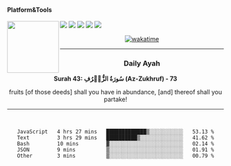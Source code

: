 #### Platform&Tools

[![](https://img.shields.io/badge/-NPM-cb3837?style=flat-square&logo=npm&logoColor=white)](https://npmjs.com/)
[![](https://img.shields.io/badge/PHP-777BB4?style=flat-square&logo=php&logoColor=white)](https://nodejs.org/)
[![](https://img.shields.io/badge/Julia-9558B2?style=flat-square&logo=julia&logoColor=white)](https://nodejs.org/)
<img src="https://avatars.githubusercontent.com/u/31664438?v=4" width="120" align="left">
[![](https://img.shields.io/badge/-Node.js-43853d?style=flat-square&logo=node.js&logoColor=ffffff)](https://nodejs.org/)
[![](https://img.shields.io/badge/Visual_Studio_Code-0078D4?style=flat-square&logo=visual%20studio%20code&logoColor=white)](https://nodejs.org/)

<center>

[![wakatime](https://wakatime.com/badge/user/87646243-158a-4241-a3cb-668e1fa2dbb8.svg)](https://wakatime.com/@87646243-158a-4241-a3cb-668e1fa2dbb8)
               

_______ 
### Daily Ayah

<!--START_SECTION:quran-->

**Surah 43: سُورَةُ الزُّخۡرُفِ (Az-Zukhruf) - 73**

fruits [of those deeds] shall you have in abundance, [and] thereof shall you partake!
 <!--END_SECTION:quran-->

  
                       
                                             
_______

&nbsp;&nbsp;     &nbsp;&nbsp;    &nbsp;&nbsp;   &nbsp;&nbsp;
 
<!--START_SECTION:waka-->

```text
JavaScript   4 hrs 27 mins   █████████████▒░░░░░░░░░░░   53.13 %
Text         3 hrs 29 mins   ██████████▒░░░░░░░░░░░░░░   41.62 %
Bash         10 mins         ▓░░░░░░░░░░░░░░░░░░░░░░░░   02.14 %
JSON         9 mins          ▒░░░░░░░░░░░░░░░░░░░░░░░░   01.91 %
Other        3 mins          ▒░░░░░░░░░░░░░░░░░░░░░░░░   00.79 %
```

<!--END_SECTION:waka-->
